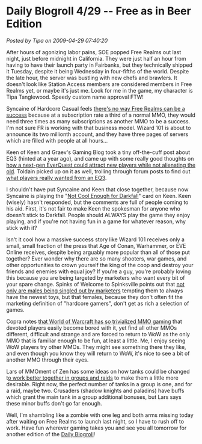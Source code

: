 # Daily Blogroll 4/29 -- Free as in Beer Edition

*Posted by Tipa on 2009-04-29 07:40:20*

After hours of agonizing labor pains, SOE popped Free Realms out last night, just before midnight in California. They were just half an hour from having to have their launch party in Fairbanks, but they technically shipped it Tuesday, despite it being Wednesday in four-fifths of the world. Despite the late hour, the server was bustling with new chefs and brawlers. It doesn't look like Station Access members are considered members in Free Realms yet, or maybe it's just me. Look for me in the game, my character is Tipa Tanglewood. Speedy custom name approval FTW!

Syncaine of Hardcore Casual feels [there's no way Free Realms can be a success](http://syncaine.wordpress.com/2009/04/28/freerealms-from-a-distance/) because at a subscription rate a third of a normal MMO, they would need three times as many subscriptions as another MMO to be a success. I'm not sure FR is working with that business model. Wizard 101 is about to announce its two millionth account, and they have three pages of servers which are filled with people at all hours...

Keen of Keen and Graev's Gaming Blog took a tiny off-the-cuff post about EQ3 (hinted at a year ago), and came up with some really good thoughts on [how a next-gen EverQuest could attract new players while not alienating the old](http://www.keenandgraev.com/?p=2285). Toldain picked up on it as well, trolling through forum posts to find out [what players really wanted from an EQ3](http://toldaintalks.blogspot.com/2009/04/musings-on-everquest-3.html).

I shouldn't have put Syncaine and Keen that close together, because now Syncaine is playing the "[Not Cool Enough for Darkfall](http://syncaine.wordpress.com/2009/04/28/stop-blaming-the-game-for-your-own-failure/)" card on Keen. Keen (wisely) hasn't responded, but the comments are full of people coming to his aid. First, it's not fair to make Keen the spokesman for anyone who doesn't stick to Darkfall. People should ALWAYS play the game they enjoy playing, and if you're not having fun in a game for whatever reason, why stick with it?

Isn't it cool how a massive success story like Wizard 101 receives only a small, small fraction of the press that Age of Conan, Warhammer, or EVE Online receives, despite being arguably more popular than all of those put together? Ever wonder why there are so many shooters, war games, and other opportunities to crown yourself the king of the coop and destroy your friends and enemies with equal joy? If you're a guy, you're probably loving this because you are being targeted by marketers who want every bit of your spare change. Spinks of Welcome to Spinksville points out that [not only are males being singled out by marketers](http://spinksville.wordpress.com/2009/04/29/is-it-time-to-stop-making-mmos-for-a-hardcore-male-audience/) tempting them to always have the newest toys, but that females, because they don't often fit the marketing definition of "hardcore gamers", don't get as rich a selection of games.

Copra notes [that World of Warcraft has so trivialized MMO gaming](http://bullcopra.blogspot.com/2009/04/outsider-look.html) that devoted players easily become bored with it, yet find all other MMOs different, difficult and strange and are forced to return to WoW as the only MMO that is familiar enough to be fun, at least a little. Me, I enjoy seeing WoW players try other MMOs. They might see something there they like, and even though you know they will return to WoW, it's nice to see a bit of another MMO through their eyes.

Lars of MMOment of Zen has some ideas on how tanks could be changed t[o work better together in groups and raids](http://mmomentofzen.blogspot.com/2009/04/healers-are-always-in-demand.html) to make them a little more desirable. Right now, the perfect number of tanks in a group is one, and for a raid, maybe two. Crusaders (shadow knights and paladins) have buffs which grant the main tank in a group additional bonuses, but Lars says these minor buffs don't go far enough.

Well, I'm shambling like a zombie with one leg and both arms missing today after waiting on Free Realms to launch last night, so I have to rush off to work. Have fun wherever gaming takes you and see you all tomorrow for another edition of the [Daily Blogroll](../index.php/category/mmos/weblog/)!

